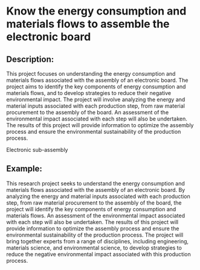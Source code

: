 # Know the energy consumption and materials flows to assemble the electronic board

## Description:
This project focuses on understanding the energy consumption and materials flows associated with the assembly of an electronic board. The project aims to identify the key components of energy consumption and materials flows, and to develop strategies to reduce their negative environmental impact. The project will involve analyzing the energy and material inputs associated with each production step, from raw material procurement to the assembly of the board. An assessment of the environmental impact associated with each step will also be undertaken. The results of this project will provide information to optimize the assembly process and ensure the environmental sustainability of the production process.

Electronic sub-assembly

## Example:
This research project seeks to understand the energy consumption and materials flows associated with the assembly of an electronic board. By analyzing the energy and material inputs associated with each production step, from raw material procurement to the assembly of the board, the project will identify the key components of energy consumption and materials flows. An assessment of the environmental impact associated with each step will also be undertaken. The results of this project will provide information to optimize the assembly process and ensure the environmental sustainability of the production process. The project will bring together experts from a range of disciplines, including engineering, materials science, and environmental science, to develop strategies to reduce the negative environmental impact associated with this production process.